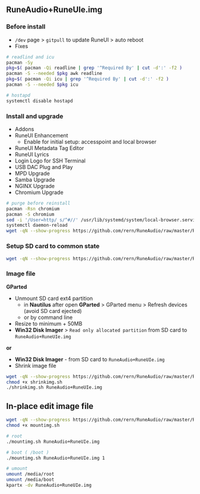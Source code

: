 ## RuneAudio+RuneUIe.img

### Before install
- `/dev` page > `gitpull` to update RuneUI > auto reboot
- Fixes
```sh
# readlind and icu
pacman -Sy
pkg=$( pacman -Qi readline | grep '^Required By' | cut -d':' -f2 )
pacman -S --needed $pkg awk readline
pkg=$( pacman -Qi icu | grep '^Required By' | cut -d':' -f2 )
pacman -S --needed $pkg icu

# hostapd
systemctl disable hostapd
```

### Install and upgrade
- Addons
- RuneUI Enhancement
	- Enable for initial setup: accesspoint and local browser
- RuneUI Metadata Tag Editor
- RuneUI Lyrics
- Login Logo for SSH Terminal
- USB DAC Plug and Play
- MPD Upgrade
- Samba Upgrade
- NGINX Upgrade
- Chromium Upgrade
```sh
# purge before reinstall
pacman -Rsn chromium
pacman -S chromium
sed -i '/User=http/ s/^#//' /usr/lib/systemd/system/local-browser.service
systemctl daemon-reload
wget -qN --show-progress https://github.com/rern/RuneAudio/raw/master/RuneAudio%2BRuneUIe.img/xinitrc -O /etc/X11/xinit/xinitrc
```

### Setup SD card to common state
```sh
wget -qN --show-progress https://github.com/rern/RuneAudio/raw/master/RuneAudio%2BRuneUIe.img/setup.sh -O - | sh 
```

### Image file
**GParted**
- Unmount SD card ext4 partition
	- in **Nautilus** after open **GParted** > GParted menu > Refresh devices (avoid SD card ejected)
	- or by command line
- Resize to minimum + 50MB
- **Win32 Disk Imager** > `Read only allocated partition` from SD card to `RuneAudio+RuneUIe.img`

**or**
- **Win32 Disk Imager** - from SD card to `RuneAudio+RuneUIe.img`
- Shrink image file
```sh
wget -qN --show-progress https://github.com/rern/RuneAudio/raw/master/RuneAudio%2BRuneUIe.img/shrinkimg.sh
chmod +x shrinkimg.sh
./shrinkimg.sh RuneAudio+RuneUIe.img
```

## In-place edit image file
```sh
wget -qN --show-progress https://github.com/rern/RuneAudio/raw/master/RuneAudio%2BRuneUIe.img/mountimg.sh
chmod +x mountimg.sh

# root
./mountimg.sh RuneAudio+RuneUIe.img

# boot ( /boot )
./mountimg.sh RuneAudio+RuneUIe.img 1

# umount
umount /media/root
umount /media/boot
kpartx -dv RuneAudio+RuneUIe.img
```
  
